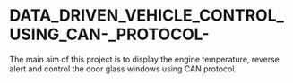 # DATA_DRIVEN_VEHICLE_CONTROL_USING_CAN-_PROTOCOL-
The main aim of this project is to display the engine temperature, reverse alert  and control the door glass windows using CAN protocol. 
